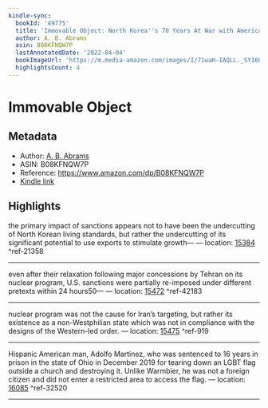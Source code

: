 ```yaml
---
kindle-sync:
  bookId: '49775'
  title: 'Immovable Object: North Korea''s 70 Years At War with American Power'
  author: A. B. Abrams
  asin: B08KFNQW7P
  lastAnnotatedDate: '2022-04-04'
  bookImageUrl: 'https://m.media-amazon.com/images/I/71waH-IAQLL._SY160.jpg'
  highlightsCount: 4
---
```

# Immovable Object
## Metadata
* Author: [A. B. Abrams](https://www.amazon.comundefined)
* ASIN: B08KFNQW7P
* Reference: https://www.amazon.com/dp/B08KFNQW7P
* [Kindle link](kindle://book?action=open&asin=B08KFNQW7P)

## Highlights
the primary impact of sanctions appears not to have been the undercutting of North Korean living standards, but rather the undercutting of its significant potential to use exports to stimulate growth— — location: [15384](kindle://book?action=open&asin=B08KFNQW7P&location=15384) ^ref-21358

---
even after their relaxation following major concessions by Tehran on its nuclear program, U.S. sanctions were partially re-imposed under different pretexts within 24 hours50— — location: [15472](kindle://book?action=open&asin=B08KFNQW7P&location=15472) ^ref-42183

---
nuclear program was not the cause for Iran’s targeting, but rather its existence as a non-Westphilian state which was not in compliance with the designs of the Western-led order. — location: [15475](kindle://book?action=open&asin=B08KFNQW7P&location=15475) ^ref-919

---
Hispanic American man, Adolfo Martinez, who was sentenced to 16 years in prison in the state of Ohio in December 2019 for tearing down an LGBT flag outside a church and destroying it. Unlike Warmbier, he was not a foreign citizen and did not enter a restricted area to access the flag. — location: [16085](kindle://book?action=open&asin=B08KFNQW7P&location=16085) ^ref-32520

---
